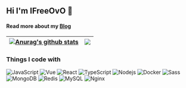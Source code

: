 ## Hi I'm IFreeOvO 👋

#### Read more about my [Blog](https://ifreeovo.xyz/)

| <a href="https://ifreeovo.xyz/"><img align="center" src="https://github-readme-stats.vercel.app/api?username=IFreeOvO&show_icons=true&include_all_commits=true&theme=buefy&hide_border=true" alt="Anurag's github stats" /></a> | <a href="https://ifreeovo.xyz/"><img align="center" src="https://github-readme-stats.vercel.app/api/top-langs/?username=IFreeOvO&layout=compact&theme=buefy&hide_border=true" /></a> |
| ------------------------------------------------------------------------------------------------------------------------------------------------------------------------------------------------------------------------------- | ------------------------------------------------------------------------------------------------------------------------------------------------------------------------------------ |

### Things I code with
![JavaScript](https://img.shields.io/badge/-JavaScript-black?style=flat-square&logo=javascript)
![Vue](https://img.shields.io/badge/-Vue-CCFFD8?style=flat-square&logo=Vue.js)
![React](https://img.shields.io/badge/-React-45b8d8?style=flat-square&logo=react&logoColor=white)
![TypeScript](https://img.shields.io/badge/-TypeScript-007ACC?style=flat-square&logo=typescript&logoColor=white)
![Nodejs](https://img.shields.io/badge/-Nodejs-43853d?style=flat-square&logo=Node.js&logoColor=white)
![Docker](https://img.shields.io/badge/-Docker-46a2f1?style=flat-square&logo=docker&logoColor=white)
![Sass](https://img.shields.io/badge/-Sass-CC6699?style=flat-square&logo=sass&logoColor=white)
![MongoDB](https://img.shields.io/badge/-MongoDB-13aa52?style=flat-square&logo=mongodb&logoColor=white)
![Redis](https://img.shields.io/badge/-Redis-FFD7D5?style=flat-square&logo=Redis)
![MySQL](https://img.shields.io/badge/-MySQL-b6e3ff?style=flat-square&logo=MySQL)
![Nginx](https://img.shields.io/badge/-Nginx-green?style=flat-square&logo=Nginx)